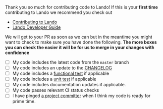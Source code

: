 Thank you so much for contributing code to Lando! If this is your **first time** contributing to Lando we recommend you check out

* [Contributing to Lando](https://docs.devwithlando.io/contrib/contributing.html)
* [Lando Developer Guide](https://docs.devwithlando.io/dev/started.html)

We will get to your PR as soon as we can but in the meantime you might want to check to make sure you have done the following. **The more boxes you can check the easier it will be for us to merge in your changes with confidence**

- [ ] My code includes the latest code from the `master` branch
- [ ] My code includes an update to the [CHANGELOG](https://github.com/lando/lando/tree/master/docs/changelog)
- [ ] My code includes a [functional test](https://docs.devwithlando.io/dev/testing.html#functional-tests) if applicable
- [ ] My code includes a [unit test](https://docs.devwithlando.io/dev/testing.html#unit-tests) if applicable
- [ ] My code includes documentation updates if applicable.
- [ ] My code passes relevant CI status checks
- [ ] I have pinged [a project committer](https://docs.devwithlando.io/contrib/contributing.html#committers) when I think my code is ready for prime time.
